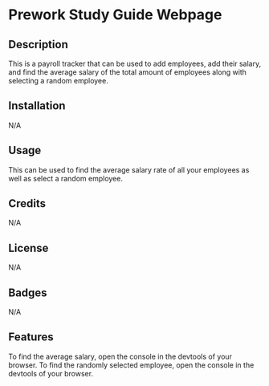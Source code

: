 # Prework Study Guide Webpage

## Description

This is a payroll tracker that can be used to add employees, add their salary, and find the average salary of the total amount of employees along with selecting a random employee.

## Installation

N/A

## Usage

This can be used to find the average salary rate of all your employees as well as select a random employee.

## Credits

N/A

## License

N/A

## Badges

N/A

## Features

To find the average salary, open the console in the devtools of your browser.
To find the randomly selected employee, open the console in the devtools of your browser.


